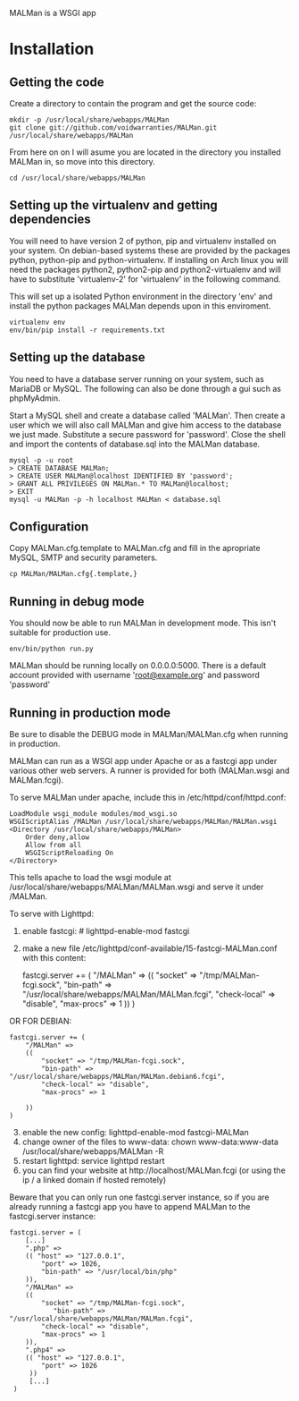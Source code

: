 MALMan is a WSGI app

Installation
============

Getting the code
----------------
Create a directory to contain the program and get the source code:

    mkdir -p /usr/local/share/webapps/MALMan
    git clone git://github.com/voidwarranties/MALMan.git /usr/local/share/webapps/MALMan

From here on on I will asume you are located in the directory you installed MALMan in, so move into this directory.

    cd /usr/local/share/webapps/MALMan

Setting up the virtualenv and getting dependencies
--------------------------------------------------
You will need to have version 2 of python, pip and virtualenv installed on your system. On debian-based systems these are provided by the packages python, python-pip and python-virtualenv. If installing on Arch linux you will need the packages python2, python2-pip and python2-virtualenv and will have to substitute 'virtualenv-2' for 'virtualenv' in the following command.

This will set up a isolated Python environment in the directory 'env' and install the python packages MALMan depends upon in this enviroment.

    virtualenv env
    env/bin/pip install -r requirements.txt

Setting up the database
-----------------------
You need to have a database server running on your system, such as MariaDB or MySQL. The following can also be done through a gui such as phpMyAdmin.

Start a MySQL shell and create a database called 'MALMan'. Then create a user which we will also call MALMan and give him access to the database we just made. Substitute a secure password for 'password'. Close the shell and import the contents of database.sql into the MALMan database.

    mysql -p -u root
    > CREATE DATABASE MALMan;
    > CREATE USER MALMan@localhost IDENTIFIED BY 'password';
    > GRANT ALL PRIVILEGES ON MALMan.* TO MALMan@localhost;
    > EXIT
    mysql -u MALMan -p -h localhost MALMan < database.sql

Configuration
-------------
Copy MALMan.cfg.template to MALMan.cfg and fill in the apropriate MySQL, SMTP and security parameters.

    cp MALMan/MALMan.cfg{.template,}

Running in debug mode
---------------------
You should now be able to run MALMan in development mode. This isn't suitable for production use.

    env/bin/python run.py

MALMan should be running locally on 0.0.0.0:5000. There is a default account provided with username 'root@example.org' and password 'password'

Running in production mode
--------------------------
Be sure to disable the DEBUG mode in MALMan/MALMan.cfg when running in production.

MALMan can run as a WSGI app under Apache or as a fastcgi app under various other web servers. A runner is provided for both (MALMan.wsgi and MALMan.fcgi).

To serve MALMan under apache, include this in /etc/httpd/conf/httpd.conf:

    LoadModule wsgi_module modules/mod_wsgi.so
    WSGIScriptAlias /MALMan /usr/local/share/webapps/MALMan/MALMan.wsgi
    <Directory /usr/local/share/webapps/MALMan>
        Order deny,allow
        Allow from all
        WSGIScriptReloading On
    </Directory>

This tells apache to load the wsgi module at /usr/local/share/webapps/MALMan/MALMan.wsgi and serve it under /MALMan.

To serve with Lighttpd:

1. enable fastcgi: # lighttpd-enable-mod fastcgi
2. make a new file /etc/lighttpd/conf-available/15-fastcgi-MALMan.conf with this content:
    

    fastcgi.server += (
        "/MALMan" =>
        ((
            "socket" => "/tmp/MALMan-fcgi.sock",
               "bin-path" => "/usr/local/share/webapps/MALMan/MALMan.fcgi",
            "check-local" => "disable",
            "max-procs" => 1
        ))
    )
    
OR FOR DEBIAN:

    fastcgi.server += (
        "/MALMan" =>
    	((
    	    "socket" => "/tmp/MALMan-fcgi.sock",
       		"bin-path" => "/usr/local/share/webapps/MALMan/MALMan.debian6.fcgi",
        	"check-local" => "disable",
        	"max-procs" => 1

    	))
	)

    
3. enable the new config: lighttpd-enable-mod fastcgi-MALMan
4. change owner of the files to www-data: chown www-data:www-data /usr/local/share/webapps/MALMan -R
4. restart lighttpd: service lighttpd restart
5. you can find your website at http://localhost/MALMan.fcgi (or using the ip / a linked domain if hosted remotely)

Beware that you can only run one fastcgi.server instance, so if you are already running a fastcgi app you have to append MALMan to the fastcgi.server instance:

    fastcgi.server = (
        [...]
        ".php" =>
        (( "host" => "127.0.0.1",
            "port" => 1026,
            "bin-path" => "/usr/local/bin/php"
        )),
        "/MALMan" =>
        ((
            "socket" => "/tmp/MALMan-fcgi.sock",
               "bin-path" => "/usr/local/share/webapps/MALMan/MALMan.fcgi",
            "check-local" => "disable",
            "max-procs" => 1
        )),
        ".php4" =>
        (( "host" => "127.0.0.1",
            "port" => 1026
         ))
         [...]
     )
